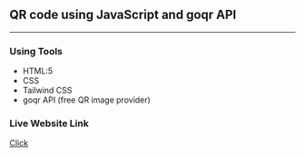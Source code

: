 ## QR code using JavaScript and goqr API
*****

### Using Tools
* HTML:5
* CSS
* Tailwind CSS
* goqr API (free QR image provider)

### Live Website Link
<a href=''>Click</a>
